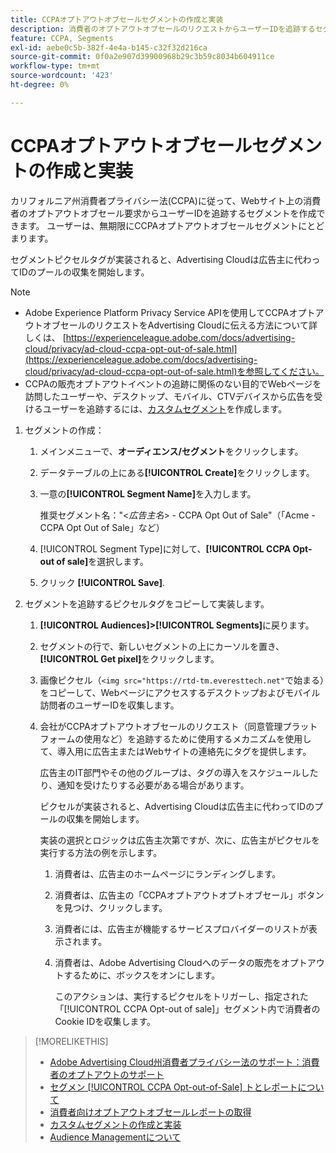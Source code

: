 ```yaml
---
title: CCPAオプトアウトオブセールセグメントの作成と実装
description: 消費者のオプトアウトオブセールのリクエストからユーザーIDを追跡するセグメントを作成および実装する方法について説明します。
feature: CCPA, Segments
exl-id: aebe0c5b-382f-4e4a-b145-c32f32d216ca
source-git-commit: 0f0a2e907d39900968b29c3b59c8034b604911ce
workflow-type: tm+mt
source-wordcount: '423'
ht-degree: 0%

---
```


# CCPAオプトアウトオブセールセグメントの作成と実装

カリフォルニア州消費者プライバシー法(CCPA)に従って、Webサイト上の消費者のオプトアウトオブセール要求からユーザーIDを追跡するセグメントを作成できます。 ユーザーは、無期限にCCPAオプトアウトオブセールセグメントにとどまります。

セグメントピクセルタグが実装されると、Advertising Cloudは広告主に代わってIDのプールの収集を開始します。

>[!NOTE]
>
>* Adobe Experience Platform Privacy Service APIを使用してCCPAオプトアウトオブセールのリクエストをAdvertising Cloudに伝える方法について詳しくは、 [https://experienceleague.adobe.com/docs/advertising-cloud/privacy/ad-cloud-ccpa-opt-out-of-sale.html](https://experienceleague.adobe.com/docs/advertising-cloud/privacy/ad-cloud-ccpa-opt-out-of-sale.html)を参照してください。
>* CCPAの販売オプトアウトイベントの追跡に関係のない目的でWebページを訪問したユーザーや、デスクトップ、モバイル、CTVデバイスから広告を受けるユーザーを追跡するには、[カスタムセグメント](/help/dsp/audiences/custom-segment-create.md)を作成します。


1. セグメントの作成：

   1. メインメニューで、**オーディエンス/セグメント**&#x200B;をクリックします。

   1. データテーブルの上にある&#x200B;**[!UICONTROL Create]**&#x200B;をクリックします。

   1. 一意の&#x200B;**[!UICONTROL Segment Name]**&#x200B;を入力します。

      推奨セグメント名：&quot;&lt;*広告主名*> - CCPA Opt Out of Sale&quot;（「Acme - CCPA Opt Out of Sale」など）

   1. [!UICONTROL Segment Type]に対して、**[!UICONTROL CCPA Opt-out of sale]**&#x200B;を選択します。

   1. クリック **[!UICONTROL Save]**.

1. セグメントを追跡するピクセルタグをコピーして実装します。

   1. **[!UICONTROL Audiences]>[!UICONTROL Segments]**&#x200B;に戻ります。

   1. セグメントの行で、新しいセグメントの上にカーソルを置き、**[!UICONTROL Get pixel]**&#x200B;をクリックします。

   1. 画像ピクセル（`<img src="https://rtd-tm.everesttech.net"`で始まる）をコピーして、Webページにアクセスするデスクトップおよびモバイル訪問者のユーザーIDを収集します。

   1. 会社がCCPAオプトアウトオブセールのリクエスト（同意管理プラットフォームの使用など）を追跡するために使用するメカニズムを使用して、導入用に広告主またはWebサイトの連絡先にタグを提供します。

      広告主のIT部門やその他のグループは、タグの導入をスケジュールしたり、通知を受けたりする必要がある場合があります。

      ピクセルが実装されると、Advertising Cloudは広告主に代わってIDのプールの収集を開始します。

      実装の選択とロジックは広告主次第ですが、次に、広告主がピクセルを実行する方法の例を示します。

      1. 消費者は、広告主のホームページにランディングします。
      1. 消費者は、広告主の「CCPAオプトアウトオプトオブセール」ボタンを見つけ、クリックします。
      1. 消費者には、広告主が機能するサービスプロバイダーのリストが表示されます。
      1. 消費者は、Adobe Advertising Cloudへのデータの販売をオプトアウトするために、ボックスをオンにします。

         このアクションは、実行するピクセルをトリガーし、指定された「[!UICONTROL CCPA Opt-out of sale]」セグメント内で消費者のCookie IDを収集します。

>[!MORELIKETHIS]
>
>* [Adobe Advertising Cloud州消費者プライバシー法のサポート：消費者のオプトアウトのサポート](https://experienceleague.adobe.com/docs/advertising-cloud/privacy/ad-cloud-ccpa-opt-out-of-sale.html)
>* [セグメン [!UICONTROL CCPA Opt-out-of-Sale] トとレポートについて](ccpa-opt-out-about.md)
>* [消費者向けオプトアウトオブセールレポートの取得](ccpa-opt-out-segment-report-retrieve.md)
>* [カスタムセグメントの作成と実装](custom-segment-create.md)
>* [Audience Managementについて](audience-about.md)

